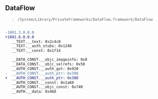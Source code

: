 ## DataFlow

> `/System/Library/PrivateFrameworks/DataFlow.framework/DataFlow`

```diff

-1001.3.0.0.0
+1002.6.0.0.0
   __TEXT.__text: 0x2c4c0
   __TEXT.__auth_stubs: 0x1240
   __TEXT.__const: 0x1f14

   __DATA_CONST.__objc_imageinfo: 0x8
   __DATA_CONST.__objc_selrefs: 0x58
   __AUTH_CONST.__auth_got: 0x920
-  __AUTH_CONST.__auth_ptr: 0x398
+  __AUTH_CONST.__auth_ptr: 0x380
   __AUTH_CONST.__const: 0x1a60
   __AUTH_CONST.__objc_const: 0x740
   __AUTH.__data: 0x468

```
